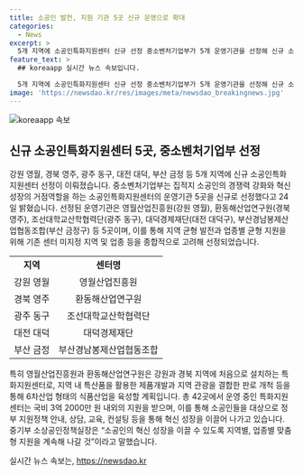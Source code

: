 ```yaml
---
title: 소공인 발전, 지원 기관 5곳 신규 운영으로 확대
categories:
  - News
excerpt: >
  5개 지역에 소공인특화지원센터 신규 선정 중소벤처기업부가 5개 운영기관을 선정해 신규 소공인특화지원센터를 운영한다고 24일 발표했다. 이번에 선정된 운영기관은 강원 영월, 경북 영주, 광주 동구, 대전 대덕, 부산 금정에 위치해있으며, 이를 통해 지역 균형 발전과 업종별 균형 지원을 강화할 계획이다. 특히 강원과 경북 지역에 처음 설치되는 특화지원센터는 지역 내 특산품을 활용한 제품개발과 지역 관광을 결합한 판로 개척 등을 통해 6차산업 형태의 식품산업을 육성할 예정이다. 또한, 전국 42곳에서 운영하는 특화지원센터는 국비 지원과 지자체 등의 출자금을 지원받아 소공인들을 위한 맞춤형 지원사업을 추진할 예정이다.
feature_text: >
  ## koreaapp 실시간 뉴스 속보입니다.

  5개 지역에 소공인특화지원센터 신규 선정 중소벤처기업부가 5개 운영기관을 선정해 신규 소공인특화지원센터를 운영한다고 24일 발표했다. 이번에 선정된 운영기관은 강원 영월, 경북 영주, 광주 동구, 대전 대덕, 부산 금정에 위치해있으며, 이를 통해 지역 균형 발전과 업종별 균형 지원을 강화할 계획이다. 특히 강원과 경북 지역에 처음 설치되는 특화지원센터는 지역 내 특산품을 활용한 제품개발과 지역 관광을 결합한 판로 개척 등을 통해 6차산업 형태의 식품산업을 육성할 예정이다. 또한, 전국 42곳에서 운영하는 특화지원센터는 국비 지원과 지자체 등의 출자금을 지원받아 소공인들을 위한 맞춤형 지원사업을 추진할 예정이다.
image: 'https://newsdao.kr/res/images/meta/newsdao_breakingnews.jpg'
---
```


<p><img src="https://newsdao.kr/res/images/meta/newsdao_breakingnews.jpg" alt="koreaapp 속보" /></p>

<h2 data-ke-size="size26">신규 소공인특화지원센터 5곳, 중소벤처기업부 선정</h2>

<p data-ke-size="size16">강원 영월, 경북 영주, 광주 동구, 대전 대덕, 부산 금정 등 5개 지역에 신규 소공인특화지원센터 선정이 이뤄졌습니다. 중소벤처기업부는 집적지 소공인의 경쟁력 강화와 혁신 성장의 거점역할을 하는 소공인특화지원센터의 운영기관 5곳을 신규로 선정했다고 24일 밝혔습니다. 선정된 운영기관은 영월산업진흥원(강원 영월), 환동해산업연구원(경북 영주), 조선대학교산학협력단(광주 동구), 대덕경제재단(대전 대덕구), 부산경남봉제산업협동조합(부산 금정구) 등 5곳이며, 이를 통해 지역 균형 발전과 업종별 균형 지원을 위해 기존 센터 미지정 지역 및 업종 등을 종합적으로 고려해 선정되었습니다.</p>

<table>
  <tr>
    <td style="text-align: center; height: 17px;"><b>지역</b></td>
    <td style="text-align: center; height: 17px;"><b>센터명</b></td>
  </tr>
  <tr>
    <td style="text-align: center; height: 17px;">강원 영월</td>
    <td style="text-align: center; height: 17px;">영월산업진흥원</td>
  </tr>
  <tr>
    <td style="text-align: center; height: 17px;">경북 영주</td>
    <td style="text-align: center; height: 17px;">환동해산업연구원</td>
  </tr>
  <tr>
    <td style="text-align: center; height: 17px;">광주 동구</td>
    <td style="text-align: center; height: 17px;">조선대학교산학협력단</td>
  </tr>
  <tr>
    <td style="text-align: center; height: 17px;">대전 대덕</td>
    <td style="text-align: center; height: 17px;">대덕경제재단</td>
  </tr>
  <tr>
    <td style="text-align: center; height: 17px;">부산 금정</td>
    <td style="text-align: center; height: 17px;">부산경남봉제산업협동조합</td>
  </tr>
</table>

<p data-ke-size="size16">특히 영월산업진흥원과 환동해산업연구원은 강원과 경북 지역에 처음으로 설치하는 특화지원센터로, 지역 내 특산품을 활용한 제품개발과 지역 관광을 결합한 판로 개척 등을 통해 6차산업 형태의 식품산업을 육성할 계획입니다. 총 42곳에서 운영 중인 특화지원센터는 국비 3억 2000만 원 내외의 지원을 받으며, 이를 통해 소공인들을 대상으로 정부 지원정책 안내, 상담, 교육, 컨설팅 등을 통해 혁신 성장을 이끌어 나가고 있습니다. 중기부 소상공인정책실장은 “소공인의 혁신 성장을 이끌 수 있도록 지역별, 업종별 맞춤형 지원을 계속해 나갈 것”이라고 말했습니다.</p>
실시간 뉴스 속보는, <a href="https://newsdao.kr" rel="dofollow">https://newsdao.kr</a>


